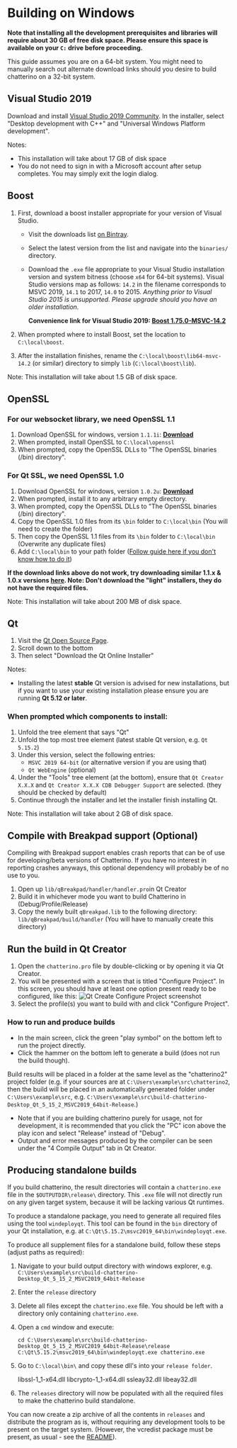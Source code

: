 # Building on Windows

**Note that installing all the development prerequisites and libraries will require about 30 GB of free disk space. Please ensure this space is available on your `C:` drive before proceeding.**

This guide assumes you are on a 64-bit system. You might need to manually search out alternate download links should you desire to build chatterino on a 32-bit system.

## Visual Studio 2019

Download and install [Visual Studio 2019 Community](https://visualstudio.microsoft.com/downloads/). In the installer, select "Desktop development with C++" and "Universal Windows Platform development".

Notes:

- This installation will take about 17 GB of disk space
- You do not need to sign in with a Microsoft account after setup completes. You may simply exit the login dialog.

## Boost

1. First, download a boost installer appropriate for your version of Visual Studio.

   - Visit the downloads list [on Bintray](https://dl.bintray.com/boostorg/release/).
   - Select the latest version from the list and navigate into the `binaries/` directory.
   - Download the `.exe` file appropriate to your Visual Studio installation version and system bitness (choose `x64` for 64-bit systems).
     Visual Studio versions map as follows: `14.2` in the filename corresponds to MSVC 2019, `14.1` to 2017, `14.0` to 2015. _Anything prior to Visual Studio 2015 is unsupported. Please upgrade should you have an older installation._

     **Convenience link for Visual Studio 2019: [Boost 1.75.0-MSVC-14.2](https://dl.bintray.com/boostorg/release/1.75.0/binaries/boost_1_75_0-msvc-14.2-64.exe)**

2. When prompted where to install Boost, set the location to `C:\local\boost`.
3. After the installation finishes, rename the `C:\local\boost\lib64-msvc-14.2` (or similar) directory to simply `lib` (`C:\local\boost\lib`).

Note: This installation will take about 1.5 GB of disk space.

## OpenSSL

### For our websocket library, we need OpenSSL 1.1

1. Download OpenSSL for windows, version `1.1.1i`: **[Download](https://slproweb.com/download/Win64OpenSSL-1_1_1i.exe)**
2. When prompted, install OpenSSL to `C:\local\openssl`
3. When prompted, copy the OpenSSL DLLs to "The OpenSSL binaries (/bin) directory".

### For Qt SSL, we need OpenSSL 1.0

1. Download OpenSSL for windows, version `1.0.2u`: **[Download](https://slproweb.com/download/Win64OpenSSL-1_0_2u.exe)**
2. When prompted, install it to any arbitrary empty directory.
3. When prompted, copy the OpenSSL DLLs to "The OpenSSL binaries (/bin) directory".
4. Copy the OpenSSL 1.0 files from its `\bin` folder to `C:\local\bin` (You will need to create the folder)
5. Then copy the OpenSSL 1.1 files from its `\bin` folder to `C:\local\bin` (Overwrite any duplicate files)
6. Add `C:\local\bin` to your path folder ([Follow guide here if you don't know how to do it](https://www.computerhope.com/issues/ch000549.htm#windows10))

**If the download links above do not work, try downloading similar 1.1.x & 1.0.x versions [here](https://slproweb.com/products/Win32OpenSSL.html). Note: Don't download the "light" installers, they do not have the required files.**

Note: This installation will take about 200 MB of disk space.

## Qt

1. Visit the [Qt Open Source Page](https://www.qt.io/download-open-source).
2. Scroll down to the bottom
3. Then select "Download the Qt Online Installer"

Notes:

- Installing the latest **stable** Qt version is advised for new installations, but if you want to use your existing installation please ensure you are running **Qt 5.12 or later**.

### When prompted which components to install:

1. Unfold the tree element that says "Qt"
2. Unfold the top most tree element (latest stable Qt version, e.g. `Qt 5.15.2`)
3. Under this version, select the following entries:
   - `MSVC 2019 64-bit` (or alternative version if you are using that)
   - `Qt WebEngine` (optional)
4. Under the "Tools" tree element (at the bottom), ensure that `Qt Creator X.X.X` and `Qt Creator X.X.X CDB Debugger Support` are selected. (they should be checked by default)
5. Continue through the installer and let the installer finish installing Qt.

Note: This installation will take about 2 GB of disk space.

## Compile with Breakpad support (Optional)

Compiling with Breakpad support enables crash reports that can be of use for developing/beta versions of Chatterino. If you have no interest in reporting crashes anyways, this optional dependency will probably be of no use to you.

1. Open up `lib/qBreakpad/handler/handler.pro`in Qt Creator
2. Build it in whichever mode you want to build Chatterino in (Debug/Profile/Release)
3. Copy the newly built `qBreakpad.lib` to the following directory: `lib/qBreakpad/build/handler` (You will have to manually create this directory)

## Run the build in Qt Creator

1. Open the `chatterino.pro` file by double-clicking or by opening it via Qt Creator.
2. You will be presented with a screen that is titled "Configure Project". In this screen, you should have at least one option present ready to be configured, like this:
   ![Qt Create Configure Project screenshot](https://i.imgur.com/dbz45mB.png)
3. Select the profile(s) you want to build with and click "Configure Project".

### How to run and produce builds

- In the main screen, click the green "play symbol" on the bottom left to run the project directly.
- Click the hammer on the bottom left to generate a build (does not run the build though).

Build results will be placed in a folder at the same level as the "chatterino2" project folder (e.g. if your sources are at `C:\Users\example\src\chatterino2`, then the build will be placed in an automatically generated folder under `C:\Users\example\src`, e.g. `C:\Users\example\src\build-chatterino-Desktop_Qt_5_15_2_MSVC2019_64bit-Release`.)

- Note that if you are building chatterino purely for usage, not for development, it is recommended that you click the "PC" icon above the play icon and select "Release" instead of "Debug".
- Output and error messages produced by the compiler can be seen under the "4 Compile Output" tab in Qt Creator.

## Producing standalone builds

If you build chatterino, the result directories will contain a `chatterino.exe` file in the `$OUTPUTDIR\release\` directory. This `.exe` file will not directly run on any given target system, because it will be lacking various Qt runtimes.

To produce a standalone package, you need to generate all required files using the tool `windeployqt`. This tool can be found in the `bin` directory of your Qt installation, e.g. at `C:\Qt\5.15.2\msvc2019_64\bin\windeployqt.exe`.

To produce all supplement files for a standalone build, follow these steps (adjust paths as required):

1.  Navigate to your build output directory with windows explorer, e.g. `C:\Users\example\src\build-chatterino-Desktop_Qt_5_15_2_MSVC2019_64bit-Release`
2.  Enter the `release` directory
3.  Delete all files except the `chatterino.exe` file. You should be left with a directory only containing `chatterino.exe`.
4.  Open a `cmd` window and execute:

        cd C:\Users\example\src\build-chatterino-Desktop_Qt_5_15_2_MSVC2019_64bit-Release\release
        C:\Qt\5.15.2\msvc2019_64\bin\windeployqt.exe chatterino.exe

5.  Go to `C:\local\bin\` and copy these dll's into your `release folder`.

    libssl-1_1-x64.dll
    libcrypto-1_1-x64.dll
    ssleay32.dll
    libeay32.dll

6.  The `releases` directory will now be populated with all the required files to make the chatterino build standalone.

You can now create a zip archive of all the contents in `releases` and distribute the program as is, without requiring any development tools to be present on the target system. (However, the vcredist package must be present, as usual - see the [README](README.md)).
